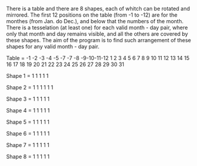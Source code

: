 There is a table and there are 8 shapes, each of whitch can be rotated and mirrored.
The first 12 positions on the table (from -1 to -12) are for the monthes (from Jan. do Dec.),
and below that the numbers of the month. There is a tesselation (at least one) for each valid
month - day pair, where only that month and day remains visible, and all the others are covered
by these shapes. The aim of the program is to find such arrangement of these shapes for any valid
month - day pair.


Table   =  -1 -2 -3 -4 -5 -7
           -7 -8 -9-10-11-12
            1  2  3  4  5  6  7
            8  9 10 11 12 13 14
           15 16 17 18 19 20 21
           22 23 24 25 26 27 28
           29 30 31

Shape 1 =   1     1
            1  1  1

Shape 2 =   1  1  1
            1  1  1

Shape 3 =   1  1  1
            1  1

Shape 4 =   1
            1
            1  1  1

Shape 5 =   1  1
               1
               1  1

Shape 6 =   1  1  1  1
               1

Shape 7 =   1  1  1
                  1  1

Shape 8 =   1  1  1  1
            1
